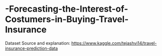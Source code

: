 # -Forecasting-the-Interest-of-Costumers-in-Buying-Travel-Insurance
Dataset Source and explanation: https://www.kaggle.com/tejashvi14/travel-insurance-prediction-data
